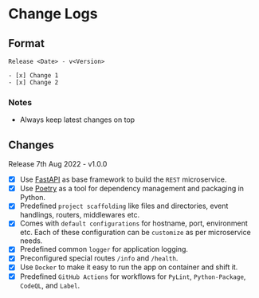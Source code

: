 # Change Logs

## Format

```
Release <Date> - v<Version>

- [x] Change 1
- [x] Change 2
```

### Notes

* Always keep latest changes on top

## Changes

Release 7th Aug 2022 - v1.0.0

- [x] Use [FastAPI](https://fastapi.tiangolo.com/) as base framework to build the `REST` microservice.
- [x] Use [Poetry](https://python-poetry.org/docs/) as a tool for dependency management and packaging in Python.
- [x] Predefined `project scaffolding` like files and directories, event handlings, routers, middlewares etc.
- [x] Comes with `default configurations` for hostname, port, environment etc. Each of these configuration can be `customize` as per microservice needs.
- [x] Predefined common `logger` for application logging.
- [x] Preconfigured special routes `/info` and `/health`.
- [x] Use `Docker` to make it easy to run the app on container and shift it.
- [x] Predefined `GitHub Actions` for workflows for `PyLint`, `Python-Package`, `CodeQL`, and `Label`.
